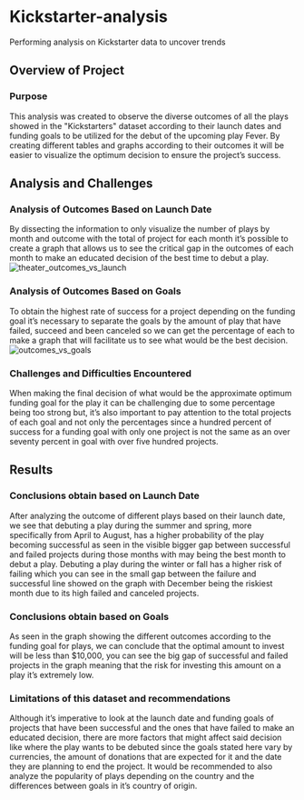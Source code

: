# Kickstarter-analysis
Performing analysis on Kickstarter data to uncover trends

## Overview of Project

### Purpose
This analysis was created to observe the diverse outcomes of all the plays showed in the "Kickstarters" dataset according to their launch dates and funding goals to be utilized for the debut of the upcoming play Fever. By creating different tables and graphs according to their outcomes it will be easier to visualize the optimum decision to ensure the project’s success.

## Analysis and Challenges

### Analysis of Outcomes Based on Launch Date
By dissecting the information to only visualize the number of plays by month and outcome with the total of project for each month it’s possible to create a graph that allows us to see the critical gap in the outcomes of each month to make an educated decision of the best time to debut a play.
![theater_outcomes_vs_launch](path/to/theater_outcomes_vs_launch.png)
### Analysis of Outcomes Based on Goals
To obtain the highest rate of success for a project depending on the funding goal it’s necessary to separate the goals by the amount of play that have failed, succeed and been canceled so we can get the percentage of each to make a graph that will facilitate us to see what would be the best decision.
![outcomes_vs_goals](path/to/outcomes_vs_goals.png)
### Challenges and Difficulties Encountered
When making the final decision of what would be the approximate optimum funding goal for the play it can be challenging due to some percentage being too strong but, it’s also important to pay attention to the total projects of each goal and not only the percentages since a hundred percent of success for a funding goal with only one project is not the same as an over seventy percent in goal with over five hundred projects.
## Results

### Conclusions obtain based on Launch Date
After analyzing the outcome of different plays based on their launch date, we see that debuting a play during the summer and spring, more specifically from April to August, has a higher probability of the play becoming successful as seen in the visible bigger gap between successful and failed projects during those months with may being the best month to debut a play. Debuting a play during the winter or fall has a higher risk of failing which you can see in the small gap between the failure and successful line showed on the graph with December being the riskiest month due to its high failed and canceled projects.
### Conclusions obtain based on Goals
As seen in the graph showing the different outcomes according to the funding goal for plays, we can conclude that the optimal amount to invest will be less than $10,000, you can see the big gap of successful and failed projects in the graph meaning that the risk for investing this amount on a play it’s extremely low.
### Limitations of this dataset and recommendations
Although it’s imperative to look at the launch date and funding goals of projects that have been successful and the ones that have failed to make an educated decision, there are more factors that might affect said decision like where the play wants to be debuted since the goals stated here vary by currencies, the amount of donations that are expected for it and the date they are planning to end the project. It would be recommended to also analyze the popularity of plays depending on the country and the differences between goals in it’s country of origin.
